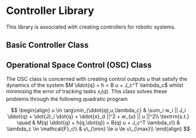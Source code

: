 # Controller Library

This library is associated with creating controllers for robotic systems.

## Basic Controller Class


## Operational Space Control (OSC) Class

The OSC class is concerned with creating control outputs $u$ that satisfy the dynamics of the system $M \ddot{q} + h = B u + J_c^T \lambda_c$ whilst minimising the error of tracking tasks $x_i(q)$. This class solves these problems through the following quadratic program

$$
\begin{align}
u \in \arg\min_{\ddot{q},u,\lambda_c} & \sum_i w_i || J_i \ddot{q} + \dot{J}_i \dot{q} + \ddot{x}_d ||^2 + w_{u} || u ||^2\\
\textrm{s.t.} \quad & M(q) \ddot{q} + h(q,\dot{q}) = B(q) u + J_c^T \lambda_c\\
& \lambda_c \in \mathcal{F}_c\\
& u\_{\min} \le u \le u\_{\max}\\
\end{align}
$$
